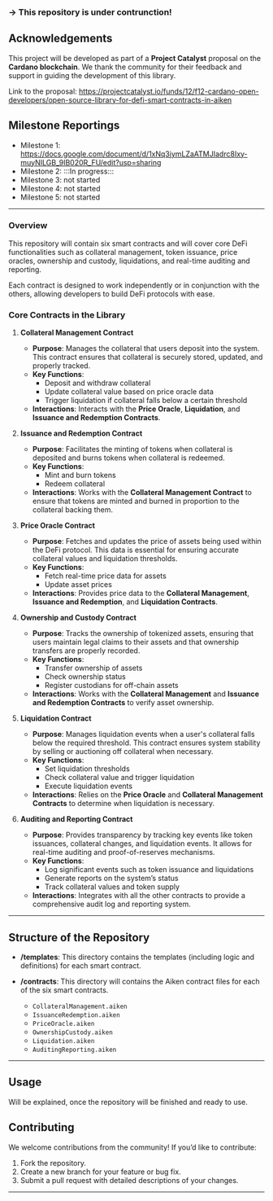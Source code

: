### -> This repository is under contrunction! ###

## Acknowledgements

This project will be developed as part of a **Project Catalyst** proposal on the **Cardano blockchain**. We thank the community for their feedback and support in guiding the development of this library.

Link to the proposal: https://projectcatalyst.io/funds/12/f12-cardano-open-developers/open-source-library-for-defi-smart-contracts-in-aiken

## Milestone Reportings

- Milestone 1: https://docs.google.com/document/d/1xNq3jymLZaATMJIadrc8Ixy-muyNILGB_9IB020R_FU/edit?usp=sharing
- Milestone 2: :::In progress:::
- Milestone 3: not started
- Milestone 4: not started
- Milestone 5: not started

---

### Overview

This repository will contain six smart contracts and will cover core DeFi functionalities such as collateral management, token issuance, price oracles, ownership and custody, liquidations, and real-time auditing and reporting.

Each contract is designed to work independently or in conjunction with the others, allowing developers to build DeFi protocols with ease.


### Core Contracts in the Library

1. **Collateral Management Contract**
   - **Purpose**: Manages the collateral that users deposit into the system. This contract ensures that collateral is securely stored, updated, and properly tracked.
   - **Key Functions**:
     - Deposit and withdraw collateral
     - Update collateral value based on price oracle data
     - Trigger liquidation if collateral falls below a certain threshold
   - **Interactions**: Interacts with the **Price Oracle**, **Liquidation**, and **Issuance and Redemption Contracts**.

2. **Issuance and Redemption Contract**
   - **Purpose**: Facilitates the minting of tokens when collateral is deposited and burns tokens when collateral is redeemed.
   - **Key Functions**:
     - Mint and burn tokens
     - Redeem collateral
   - **Interactions**: Works with the **Collateral Management Contract** to ensure that tokens are minted and burned in proportion to the collateral backing them.

3. **Price Oracle Contract**
   - **Purpose**: Fetches and updates the price of assets being used within the DeFi protocol. This data is essential for ensuring accurate collateral values and liquidation thresholds.
   - **Key Functions**:
     - Fetch real-time price data for assets
     - Update asset prices
   - **Interactions**: Provides price data to the **Collateral Management**, **Issuance and Redemption**, and **Liquidation Contracts**.

4. **Ownership and Custody Contract**
   - **Purpose**: Tracks the ownership of tokenized assets, ensuring that users maintain legal claims to their assets and that ownership transfers are properly recorded.
   - **Key Functions**:
     - Transfer ownership of assets
     - Check ownership status
     - Register custodians for off-chain assets
   - **Interactions**: Works with the **Collateral Management** and **Issuance and Redemption Contracts** to verify asset ownership.

5. **Liquidation Contract**
   - **Purpose**: Manages liquidation events when a user's collateral falls below the required threshold. This contract ensures system stability by selling or auctioning off collateral when necessary.
   - **Key Functions**:
     - Set liquidation thresholds
     - Check collateral value and trigger liquidation
     - Execute liquidation events
   - **Interactions**: Relies on the **Price Oracle** and **Collateral Management Contracts** to determine when liquidation is necessary.

6. **Auditing and Reporting Contract**
   - **Purpose**: Provides transparency by tracking key events like token issuances, collateral changes, and liquidation events. It allows for real-time auditing and proof-of-reserves mechanisms.
   - **Key Functions**:
     - Log significant events such as token issuance and liquidations
     - Generate reports on the system’s status
     - Track collateral values and token supply
   - **Interactions**: Integrates with all the other contracts to provide a comprehensive audit log and reporting system.

---

## **Structure of the Repository**

- **/templates**: This directory contains the templates (including logic and definitions) for each smart contract.

- **/contracts**: This directory will contains the Aiken contract files for each of the six smart contracts.
  - `CollateralManagement.aiken`
  - `IssuanceRedemption.aiken`
  - `PriceOracle.aiken`
  - `OwnershipCustody.aiken`
  - `Liquidation.aiken`
  - `AuditingReporting.aiken`


---

## Usage

Will be explained, once the repository will be finished and ready to use.


## Contributing

We welcome contributions from the community! If you’d like to contribute:

1. Fork the repository.
2. Create a new branch for your feature or bug fix.
3. Submit a pull request with detailed descriptions of your changes.

---
